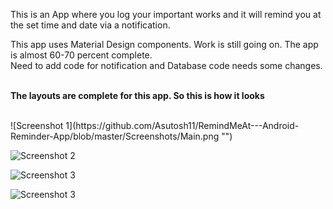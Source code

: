 This is an App where you log your important works and it will remind you at the set time and date via a notification.

This app uses Material Design components. Work is still going on. The app is almost 60-70 percent complete. <br>
Need to add code for notification and Database code needs some changes.
<br>
<br>

<b>The layouts are complete for this app. So this is how it looks</b>


<br>
![Screenshot 1](https://github.com/Asutosh11/RemindMeAt---Android-Reminder-App/blob/master/Screenshots/Main.png "") 

![Screenshot 2](https://github.com/Asutosh11/RemindMeAt---Android-Reminder-App/blob/master/Screenshots/second.png "")

![Screenshot 3](https://github.com/Asutosh11/RemindMeAt---Android-Reminder-App/blob/master/Screenshots/time.png "")

![Screenshot 3](https://github.com/Asutosh11/RemindMeAt---Android-Reminder-App/blob/master/Screenshots/date.png "")
